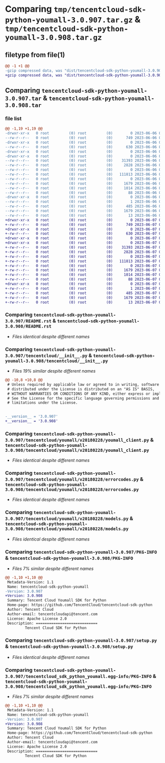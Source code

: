 # Comparing `tmp/tencentcloud-sdk-python-youmall-3.0.907.tar.gz` & `tmp/tencentcloud-sdk-python-youmall-3.0.908.tar.gz`

## filetype from file(1)

```diff
@@ -1 +1 @@
-gzip compressed data, was "dist/tencentcloud-sdk-python-youmall-3.0.907.tar", last modified: Tue Jun  6 02:39:48 2023, max compression
+gzip compressed data, was "dist/tencentcloud-sdk-python-youmall-3.0.908.tar", last modified: Wed Jun  7 00:37:17 2023, max compression
```

## Comparing `tencentcloud-sdk-python-youmall-3.0.907.tar` & `tencentcloud-sdk-python-youmall-3.0.908.tar`

### file list

```diff
@@ -1,19 +1,19 @@
-drwxr-xr-x   0 root         (0) root         (0)        0 2023-06-06 02:39:48.000000 tencentcloud-sdk-python-youmall-3.0.907/
--rw-r--r--   0 root         (0) root         (0)      749 2023-06-06 02:39:48.000000 tencentcloud-sdk-python-youmall-3.0.907/README.rst
-drwxr-xr-x   0 root         (0) root         (0)        0 2023-06-06 02:39:48.000000 tencentcloud-sdk-python-youmall-3.0.907/tencentcloud/
--rw-r--r--   0 root         (0) root         (0)      630 2023-06-06 02:39:48.000000 tencentcloud-sdk-python-youmall-3.0.907/tencentcloud/__init__.py
-drwxr-xr-x   0 root         (0) root         (0)        0 2023-06-06 02:39:48.000000 tencentcloud-sdk-python-youmall-3.0.907/tencentcloud/youmall/
-drwxr-xr-x   0 root         (0) root         (0)        0 2023-06-06 02:39:48.000000 tencentcloud-sdk-python-youmall-3.0.907/tencentcloud/youmall/v20180228/
--rw-r--r--   0 root         (0) root         (0)    31393 2023-06-06 02:39:48.000000 tencentcloud-sdk-python-youmall-3.0.907/tencentcloud/youmall/v20180228/youmall_client.py
--rw-r--r--   0 root         (0) root         (0)     2828 2023-06-06 02:39:48.000000 tencentcloud-sdk-python-youmall-3.0.907/tencentcloud/youmall/v20180228/errorcodes.py
--rw-r--r--   0 root         (0) root         (0)        0 2023-06-06 02:39:48.000000 tencentcloud-sdk-python-youmall-3.0.907/tencentcloud/youmall/v20180228/__init__.py
--rw-r--r--   0 root         (0) root         (0)   111813 2023-06-06 02:39:48.000000 tencentcloud-sdk-python-youmall-3.0.907/tencentcloud/youmall/v20180228/models.py
--rw-r--r--   0 root         (0) root         (0)        0 2023-06-06 02:39:48.000000 tencentcloud-sdk-python-youmall-3.0.907/tencentcloud/youmall/__init__.py
--rw-r--r--   0 root         (0) root         (0)     1679 2023-06-06 02:39:48.000000 tencentcloud-sdk-python-youmall-3.0.907/PKG-INFO
--rw-r--r--   0 root         (0) root         (0)     1014 2023-06-06 02:39:48.000000 tencentcloud-sdk-python-youmall-3.0.907/setup.py
--rw-r--r--   0 root         (0) root         (0)       88 2023-06-06 02:39:48.000000 tencentcloud-sdk-python-youmall-3.0.907/setup.cfg
-drwxr-xr-x   0 root         (0) root         (0)        0 2023-06-06 02:39:48.000000 tencentcloud-sdk-python-youmall-3.0.907/tencentcloud_sdk_python_youmall.egg-info/
--rw-r--r--   0 root         (0) root         (0)        1 2023-06-06 02:39:48.000000 tencentcloud-sdk-python-youmall-3.0.907/tencentcloud_sdk_python_youmall.egg-info/dependency_links.txt
--rw-r--r--   0 root         (0) root         (0)      485 2023-06-06 02:39:48.000000 tencentcloud-sdk-python-youmall-3.0.907/tencentcloud_sdk_python_youmall.egg-info/SOURCES.txt
--rw-r--r--   0 root         (0) root         (0)     1679 2023-06-06 02:39:48.000000 tencentcloud-sdk-python-youmall-3.0.907/tencentcloud_sdk_python_youmall.egg-info/PKG-INFO
--rw-r--r--   0 root         (0) root         (0)       13 2023-06-06 02:39:48.000000 tencentcloud-sdk-python-youmall-3.0.907/tencentcloud_sdk_python_youmall.egg-info/top_level.txt
+drwxr-xr-x   0 root         (0) root         (0)        0 2023-06-07 00:37:17.000000 tencentcloud-sdk-python-youmall-3.0.908/
+-rw-r--r--   0 root         (0) root         (0)      749 2023-06-07 00:37:17.000000 tencentcloud-sdk-python-youmall-3.0.908/README.rst
+drwxr-xr-x   0 root         (0) root         (0)        0 2023-06-07 00:37:17.000000 tencentcloud-sdk-python-youmall-3.0.908/tencentcloud/
+-rw-r--r--   0 root         (0) root         (0)      630 2023-06-07 00:37:17.000000 tencentcloud-sdk-python-youmall-3.0.908/tencentcloud/__init__.py
+drwxr-xr-x   0 root         (0) root         (0)        0 2023-06-07 00:37:17.000000 tencentcloud-sdk-python-youmall-3.0.908/tencentcloud/youmall/
+drwxr-xr-x   0 root         (0) root         (0)        0 2023-06-07 00:37:17.000000 tencentcloud-sdk-python-youmall-3.0.908/tencentcloud/youmall/v20180228/
+-rw-r--r--   0 root         (0) root         (0)    31393 2023-06-07 00:37:17.000000 tencentcloud-sdk-python-youmall-3.0.908/tencentcloud/youmall/v20180228/youmall_client.py
+-rw-r--r--   0 root         (0) root         (0)     2828 2023-06-07 00:37:17.000000 tencentcloud-sdk-python-youmall-3.0.908/tencentcloud/youmall/v20180228/errorcodes.py
+-rw-r--r--   0 root         (0) root         (0)        0 2023-06-07 00:37:17.000000 tencentcloud-sdk-python-youmall-3.0.908/tencentcloud/youmall/v20180228/__init__.py
+-rw-r--r--   0 root         (0) root         (0)   111813 2023-06-07 00:37:17.000000 tencentcloud-sdk-python-youmall-3.0.908/tencentcloud/youmall/v20180228/models.py
+-rw-r--r--   0 root         (0) root         (0)        0 2023-06-07 00:37:17.000000 tencentcloud-sdk-python-youmall-3.0.908/tencentcloud/youmall/__init__.py
+-rw-r--r--   0 root         (0) root         (0)     1679 2023-06-07 00:37:17.000000 tencentcloud-sdk-python-youmall-3.0.908/PKG-INFO
+-rw-r--r--   0 root         (0) root         (0)     1014 2023-06-07 00:37:17.000000 tencentcloud-sdk-python-youmall-3.0.908/setup.py
+-rw-r--r--   0 root         (0) root         (0)       88 2023-06-07 00:37:17.000000 tencentcloud-sdk-python-youmall-3.0.908/setup.cfg
+drwxr-xr-x   0 root         (0) root         (0)        0 2023-06-07 00:37:17.000000 tencentcloud-sdk-python-youmall-3.0.908/tencentcloud_sdk_python_youmall.egg-info/
+-rw-r--r--   0 root         (0) root         (0)        1 2023-06-07 00:37:17.000000 tencentcloud-sdk-python-youmall-3.0.908/tencentcloud_sdk_python_youmall.egg-info/dependency_links.txt
+-rw-r--r--   0 root         (0) root         (0)      485 2023-06-07 00:37:17.000000 tencentcloud-sdk-python-youmall-3.0.908/tencentcloud_sdk_python_youmall.egg-info/SOURCES.txt
+-rw-r--r--   0 root         (0) root         (0)     1679 2023-06-07 00:37:17.000000 tencentcloud-sdk-python-youmall-3.0.908/tencentcloud_sdk_python_youmall.egg-info/PKG-INFO
+-rw-r--r--   0 root         (0) root         (0)       13 2023-06-07 00:37:17.000000 tencentcloud-sdk-python-youmall-3.0.908/tencentcloud_sdk_python_youmall.egg-info/top_level.txt
```

### Comparing `tencentcloud-sdk-python-youmall-3.0.907/README.rst` & `tencentcloud-sdk-python-youmall-3.0.908/README.rst`

 * *Files identical despite different names*

### Comparing `tencentcloud-sdk-python-youmall-3.0.907/tencentcloud/__init__.py` & `tencentcloud-sdk-python-youmall-3.0.908/tencentcloud/__init__.py`

 * *Files 19% similar despite different names*

```diff
@@ -10,8 +10,8 @@
 # Unless required by applicable law or agreed to in writing, software
 # distributed under the License is distributed on an "AS IS" BASIS,
 # WITHOUT WARRANTIES OR CONDITIONS OF ANY KIND, either express or implied.
 # See the License for the specific language governing permissions and
 # limitations under the License.
 
 
-__version__ = '3.0.907'
+__version__ = '3.0.908'
```

### Comparing `tencentcloud-sdk-python-youmall-3.0.907/tencentcloud/youmall/v20180228/youmall_client.py` & `tencentcloud-sdk-python-youmall-3.0.908/tencentcloud/youmall/v20180228/youmall_client.py`

 * *Files identical despite different names*

### Comparing `tencentcloud-sdk-python-youmall-3.0.907/tencentcloud/youmall/v20180228/errorcodes.py` & `tencentcloud-sdk-python-youmall-3.0.908/tencentcloud/youmall/v20180228/errorcodes.py`

 * *Files identical despite different names*

### Comparing `tencentcloud-sdk-python-youmall-3.0.907/tencentcloud/youmall/v20180228/models.py` & `tencentcloud-sdk-python-youmall-3.0.908/tencentcloud/youmall/v20180228/models.py`

 * *Files identical despite different names*

### Comparing `tencentcloud-sdk-python-youmall-3.0.907/PKG-INFO` & `tencentcloud-sdk-python-youmall-3.0.908/PKG-INFO`

 * *Files 7% similar despite different names*

```diff
@@ -1,10 +1,10 @@
 Metadata-Version: 1.1
 Name: tencentcloud-sdk-python-youmall
-Version: 3.0.907
+Version: 3.0.908
 Summary: Tencent Cloud Youmall SDK for Python
 Home-page: https://github.com/TencentCloud/tencentcloud-sdk-python
 Author: Tencent Cloud
 Author-email: tencentcloudapi@tencent.com
 License: Apache License 2.0
 Description: ============================
         Tencent Cloud SDK for Python
```

### Comparing `tencentcloud-sdk-python-youmall-3.0.907/setup.py` & `tencentcloud-sdk-python-youmall-3.0.908/setup.py`

 * *Files identical despite different names*

### Comparing `tencentcloud-sdk-python-youmall-3.0.907/tencentcloud_sdk_python_youmall.egg-info/PKG-INFO` & `tencentcloud-sdk-python-youmall-3.0.908/tencentcloud_sdk_python_youmall.egg-info/PKG-INFO`

 * *Files 7% similar despite different names*

```diff
@@ -1,10 +1,10 @@
 Metadata-Version: 1.1
 Name: tencentcloud-sdk-python-youmall
-Version: 3.0.907
+Version: 3.0.908
 Summary: Tencent Cloud Youmall SDK for Python
 Home-page: https://github.com/TencentCloud/tencentcloud-sdk-python
 Author: Tencent Cloud
 Author-email: tencentcloudapi@tencent.com
 License: Apache License 2.0
 Description: ============================
         Tencent Cloud SDK for Python
```

